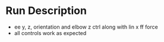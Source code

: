 # Run Description

- ee y, z, orientation and elbow z ctrl along with lin x ff force
- all controls work as expected
